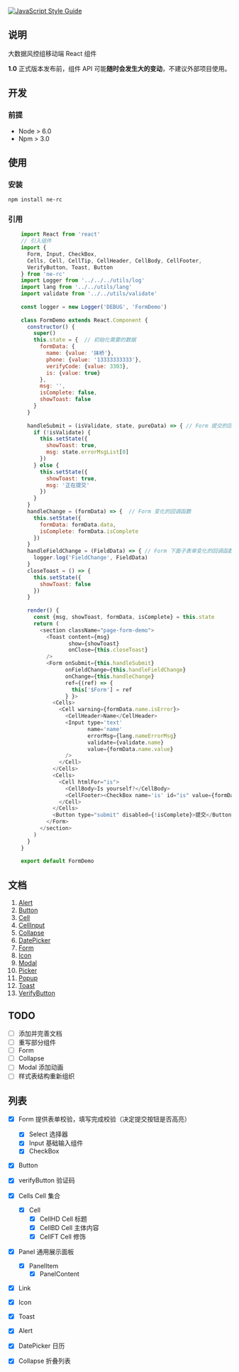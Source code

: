 [![JavaScript Style Guide](https://img.shields.io/badge/code%20style-standard-brightgreen.svg)](http://standardjs.com/)

## 说明
大数据风控组移动端 React 组件

**1.0** 正式版本发布前，组件 API 可能**随时会发生大的变动**，不建议外部项目使用。 

## 开发
### 前提
* Node > 6.0
* Npm > 3.0

## 使用

### 安装
```bash
npm install ne-rc
```
### 引用

```js
	import React from 'react'
	// 引入组件
	import {
	  Form, Input, CheckBox,
	  Cells, Cell, CellTip, CellHeader, CellBody, CellFooter,
	  VerifyButton, Toast, Button
	} from 'ne-rc'
	import Logger from '../../../utils/log'
	import lang from '../../utils/lang'
	import validate from '../../utils/validate'
	
	const logger = new Logger('DEBUG', 'FormDemo')
	
	class FormDemo extends React.Component {
	  constructor() {
	    super()
	    this.state = {  // 初始化需要的数据
	      formData: {
	        name: {value: '抹桥'},
	        phone: {value: '13333333333'},
	        verifyCode: {value: 3303},
	        is: {value: true}
	      },
	      msg: '',
	      isComplete: false,
	      showToast: false
	    }
	  }
	
	  handleSubmit = (isValidate, state, pureData) => { // Form 提交的回调函数
	    if (!isValidate) {
	      this.setState({
	        showToast: true,
	        msg: state.errorMsgList[0]
	      })
	    } else {
	      this.setState({
	        showToast: true,
	        msg: '正在提交'
	      })
	    }
	  }
	  handleChange = (formData) => {  // Form 变化的回调函数
	    this.setState({
	      formData: formData.data,
	      isComplete: formData.isComplete
	    })
	  }
	  handleFieldChange = (FieldData) => { // Form 下面子表单变化的回调函数
	    logger.log('FieldChange', FieldData)
	  }
	  closeToast = () => {
	    this.setState({
	      showToast: false
	    })
	  }
	
	  render() {
	    const {msg, showToast, formData, isComplete} = this.state
	    return (
	      <section className="page-form-demo">
	        <Toast content={msg}
	               show={showToast}
	               onClose={this.closeToast}
	        />
	        <Form onSubmit={this.handleSubmit}
	              onFieldChange={this.handleFieldChange}
	              onChange={this.handleChange}
	              ref={(ref) => {
	                this['$Form'] = ref
	              } }>
	          <Cells>
	            <Cell warning={formData.name.isError}>
	              <CellHeader>Name</CellHeader>
	              <Input type='text'
	                     name='name'
	                     errorMsg={lang.nameErrorMsg}
	                     validate={validate.name}
	                     value={formData.name.value}
	              />
	            </Cell>
	          </Cells>
	          <Cells>
	            <Cell htmlFor="is">
	              <CellBody>Is yourself?</CellBody>
	              <CellFooter><CheckBox name='is' id="is" value={formData.is.value}/></CellFooter>
	            </Cell>
	          </Cells>
	          <Button type="submit" disabled={!isComplete}>提交</Button>
	        </Form>
	      </section>
	    )
	  }
	}
	
	export default FormDemo

```
## 文档
1. [Alert](https://github.com/NE-LOAN-FED/NE-Component/blob/master/components/Alert/README.md)
1. [Button](https://github.com/NE-LOAN-FED/NE-Component/blob/master/components/Button/README.md)
1. [Cell](https://github.com/NE-LOAN-FED/NE-Component/blob/master/components/Cell/README.md)
1. [CellInput](https://github.com/NE-LOAN-FED/NE-Component/blob/master/components/CellInput/README.md)
1. [Collapse](https://github.com/NE-LOAN-FED/NE-Component/blob/master/components/Collapse/README.md)
1. [DatePicker](https://github.com/NE-LOAN-FED/NE-Component/blob/master/components/DatePicker/README.md)
1. [Form](https://github.com/NE-LOAN-FED/NE-Component/blob/master/components/Form/README.md)
1. [Icon](https://github.com/NE-LOAN-FED/NE-Component/blob/master/components/Icon/README.md)
1. [Modal](https://github.com/NE-LOAN-FED/NE-Component/blob/master/components/Modal/README.md)
1. [Picker](https://github.com/NE-LOAN-FED/NE-Component/blob/master/components/Picker/README.md)
1. [Popup](https://github.com/NE-LOAN-FED/NE-Component/blob/master/components/Popup/README.md)
1. [Toast](https://github.com/NE-LOAN-FED/NE-Component/blob/master/components/Toast/README.md)
1. [VerifyButton](https://github.com/NE-LOAN-FED/NE-Component/blob/master/components/VerifyButton/README.md)


## TODO
* [ ] 添加并完善文档
* [ ] 重写部分组件
 * [ ] Form
 * [ ] Collapse
* [ ] Modal 添加动画
* [ ] 样式表结构重新组织
## 列表
* [x] Form          提供表单校验，填写完成校验（决定提交按钮是否高亮）
    - [x] Select    选择器
    - [x] Input     基础输入组件
    - [x] CheckBox
* [x] Button
* [x] verifyButton  验证码
* [x] Cells         Cell 集合
    - [x] Cell      
        * [x] CellHD    Cell 标题
        * [x] CellBD    Cell 主体内容
        * [x] CellFT    Cell 修饰
* [x] Panel         通用展示面板
    - [x] PanelItem
        - [x] PanelContent
* [x] Link
* [x] Icon
* [x] Toast         
* [x] Alert         
* [x] DatePicker    日历
* [X] Collapse      折叠列表

